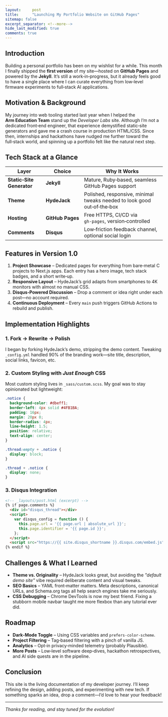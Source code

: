 ```yaml
---
layout:     post
title:      "Launching My Portfolio Website on GitHub Pages"
sitemap: false
excerpt_separator: <!--more-->
hide_last_modified: true
comments: true
---
```


## Introduction

Building a personal portfolio has been on my wishlist for a while. This month I finally shipped the **first version** of my site—hosted on **GitHub Pages** and powered by the **Jekyll**. It’s still a work‑in‑progress, but it already feels good to have a single place where I can curate everything from low‑level firmware experiments to full‑stack AI applications.

<!--more-->

## Motivation & Background

My journey into web tooling started last year when I helped the **Arm Education Team** stand up the *Developer Labs* site. Although I’m not a dedicated front‑end engineer, that experience demystified static‑site generators and gave me a crash course in production HTML/CSS. Since then, internships and hackathons have nudged me further toward the full‑stack world, and spinning up a portfolio felt like the natural next step.

## Tech Stack at a Glance

| Layer                     | Choice           | Why It Works                                                            |
| ------------------------- | ---------------- | ----------------------------------------------------------------------- |
| **Static‑Site Generator** | **Jekyll**       | Mature, Ruby‑based, seamless GitHub Pages support                       |
| **Theme**                 | **HydeJack**     | Polished, responsive, minimal tweaks needed to look good out‑of‑the‑box |
| **Hosting**               | **GitHub Pages** | Free HTTPS, CI/CD via `gh‑pages`, version‑controlled                    |
| **Comments**              | **Disqus**       | Low‑friction feedback channel, optional social login                    |

## Features in Version 1.0

1. **Project Showcase** – Dedicated pages for everything from bare‑metal C projects to Next.js apps. Each entry has a hero image, tech stack badges, and a short write‑up.
2. **Responsive Layout** – HydeJack’s grid adapts from smartphones to 4K monitors with almost no manual CSS.
3. **Disqus‑Powered Discussion** – Drop a comment or idea right under each post—no account required.
4. **Continuous Deployment** – Every `main` push triggers GitHub Actions to rebuild and publish.

## Implementation Highlights

### 1. Fork → Rewrite → Polish

I began by forking HydeJack’s demo, stripping the demo content. Tweaking `_config.yml` handled 90% of the branding work—site title, description, social links, favicon, etc.

### 2. Custom Styling with *Just Enough* CSS

Most custom styling lives in `_sass/custom.scss`. My goal was to stay opinionated but lightweight:

```scss
.notice {
  background-color: #dbeff1;        
  border-left: 4px solid #4FB1BA;   
  padding: 16px;                    
  margin: 20px 0;                  
  border-radius: 4px;             
  line-height: 1.5;              
  position: relative;           
  text-align: center;
}

.thread:empty + .notice {
  display: block;
}

.thread + .notice {
  display: none;
}
```

### 3. Disqus Integration

```html
<!-- _layouts/post.html (excerpt) -->
{% if page.comments %}
  <div id="disqus_thread"></div>
  <script>
    var disqus_config = function () {
      this.page.url = '{{ page.url | absolute_url }}';
      this.page.identifier = '{{ page.id }}';
    };
  </script>
  <script src="https://{{ site.disqus_shortname }}.disqus.com/embed.js" defer></script>
{% endif %}
```

## Challenges & What I Learned

* **Theme vs. Originality** – HydeJack looks great, but avoiding the *"default demo site"* vibe required deliberate content and visual tweaks.
* **SEO Basics** – YAML front‑matter matters. Meta descriptions, canonical URLs, and Schema.org tags all help search engines take me seriously.
* **CSS Debugging** – Chrome DevTools is now my best friend. Fixing a stubborn mobile navbar taught me more flexbox than any tutorial ever did.

## Roadmap

* **Dark‑Mode Toggle** – Using CSS variables and `prefers‑color‑scheme`.
* **Project Filtering** – Tag‑based filtering with a pinch of vanilla JS.
* **Analytics** – Opt‑in privacy‑minded telemetry (probably Plausible).
* **More Posts** – Low‑level software deep‑dives, hackathon retrospectives, and AI side quests are in the pipeline.

## Conclusion

This site is the living documentation of my developer journey. I’ll keep refining the design, adding posts, and experimenting with new tech. If something sparks an idea, drop a comment—I’d love to hear your feedback!

---

*Thanks for reading, and stay tuned for the evolution!*

